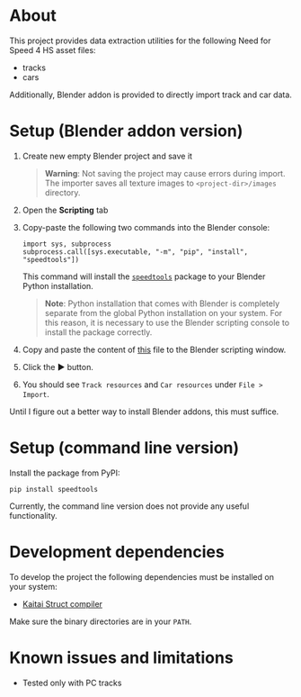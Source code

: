 # About

This project provides data extraction utilities for the following Need for Speed 4 HS asset files:
- tracks
- cars

Additionally, Blender addon is provided to directly import track and car data.

# Setup (Blender addon version)

1. Create new empty Blender project and save it
   > **Warning**: Not saving the project may cause errors during import. The importer saves all texture images to `<project-dir>/images` directory.
2. Open the __Scripting__ tab
3. Copy-paste the following two commands into the Blender console:
   ```
   import sys, subprocess
   subprocess.call([sys.executable, "-m", "pip", "install", "speedtools"])
   ```
   This command will install the [`speedtools`][1] package to your Blender Python installation.

   > **Note**: Python installation that comes with Blender is completely separate from the global Python installation on your system. For this reason, it is necessary to use the Blender scripting console to install the package correctly.
4. Copy and paste the content of [this][2] file to the Blender scripting window.
5. Click the __▶__ button.
6. You should see `Track resources` and `Car resources` under `File > Import`.

Until I figure out a better way to install Blender addons, this must suffice.

# Setup (command line version)

Install the package from PyPI:
```
pip install speedtools
```

Currently, the command line version does not provide any useful functionality.

# Development dependencies

To develop the project the following dependencies must be installed on your system:
* [Kaitai Struct compiler][3]

Make sure the binary directories are in your `PATH`.

# Known issues and limitations

* Tested only with PC tracks

[1]: https://github.com/e-rk/speedtools/blob/master/speedtools/blender/io_nfs4_import.py
[2]: https://pypi.org/project/speedtools/
[3]: https://kaitai.io/
